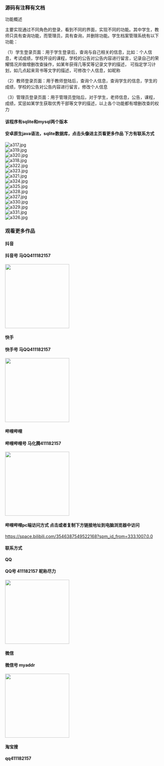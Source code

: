 ### 源码有注释有文档
功能概述

主要实现通过不同角色的登录，看到不同的界面，实现不同的功能。其中学生，教师只具有查询功能，而管理员，具有查询，并删除功能。学生档案管理系统有以下功能：

（1）学生登录页面：用于学生登录后，查询与自己相关的信息，比如：个人信息，考试成绩，学校开设的课程，学校的公告对公告内容进行留言，记录自己的荣耀情况并做增删改查操作，如某年获得几等奖等记录文字的描述，
可指定学习计划，如几点起来背书等文字的描述，可修改个人信息，如昵称

（2）教师登录页面：用于教师登陆后，查询个人信息，查询学生的信息，学生的成绩，学校的公告对公告内容进行留言，修改个人信息

（3）管理员登录页面：用于管理员登陆后，对于学生，老师信息，公告，课程，成绩，奖惩如某学生获取优秀干部等文字的描述，以上各个功能都有增删改查的权力


#### 该程序有sqlite和mysql两个版本

#### 安卓原生java语法，sqlite数据库，点击头像进主页看更多作品 下方有联系方式
 <img src='https://img.alicdn.com/imgextra/i3/1658540494/O1CN01n7jCI21FWIaHIzdlK_!!1658540494.jpg' alt='a317.jpg' /></br> 
 <img src='https://img.alicdn.com/imgextra/i3/1658540494/O1CN01rvrXBd1FWIaGtepEI_!!1658540494.jpg' alt='a319.jpg' /></br> 
 <img src='https://img.alicdn.com/imgextra/i2/1658540494/O1CN01OKzew61FWIaDXxYG7_!!1658540494.jpg' alt='a320.jpg' /></br> 
 <img src='https://img.alicdn.com/imgextra/i3/1658540494/O1CN01ZA6sIx1FWIaDakgQe_!!1658540494.jpg' alt='a318.jpg' /></br> 
 <img src='https://img.alicdn.com/imgextra/i1/1658540494/O1CN01vVhLjQ1FWIaDXLp9U_!!1658540494.jpg' alt='a322.jpg' /></br> 
 <img src='https://img.alicdn.com/imgextra/i4/1658540494/O1CN01ktaMy11FWIaG1nUW0_!!1658540494.jpg' alt='a323.jpg' /></br> 
 <img src='https://img.alicdn.com/imgextra/i3/1658540494/O1CN01sPJ6RB1FWIaIhiuRM_!!1658540494.jpg' alt='a321.jpg' /></br> 
 <img src='https://img.alicdn.com/imgextra/i2/1658540494/O1CN01IPtw1P1FWIaBFdnfs_!!1658540494.jpg' alt='a324.jpg' /></br> 
 <img src='https://img.alicdn.com/imgextra/i3/1658540494/O1CN01B9N5871FWIaBjDyq1_!!1658540494.jpg' alt='a325.jpg' /></br> 
 <img src='https://img.alicdn.com/imgextra/i3/1658540494/O1CN01cxTsgz1FWIaDahGN7_!!1658540494.jpg' alt='a328.jpg' /></br> 
 <img src='https://img.alicdn.com/imgextra/i4/1658540494/O1CN01uCx9TW1FWIaDal5PA_!!1658540494.jpg' alt='a327.jpg' /></br> 
 <img src='https://img.alicdn.com/imgextra/i3/1658540494/O1CN01K7iCkW1FWIaDajsas_!!1658540494.jpg' alt='a330.jpg' /></br> 
 <img src='https://img.alicdn.com/imgextra/i4/1658540494/O1CN01uc0qKf1FWIaEIbVZK_!!1658540494.jpg' alt='a329.jpg' /></br> 
 <img src='https://img.alicdn.com/imgextra/i1/1658540494/O1CN01BCvYTp1FWIaHJ2OEx_!!1658540494.jpg' alt='a331.jpg' /></br> 
 <img src='https://img.alicdn.com/imgextra/i4/1658540494/O1CN017sKhZq1FWIaDXxPxa_!!1658540494.jpg' alt='a326.jpg' /></br>
### 观看更多作品

#### 抖音
#### 抖音号  马QQ411182157
<img src="https://gitee.com/QQ411182157/mingpian/raw/master/douyin.png" width="210px">

#### 快手
#### 快手号  马QQ411182157

<img src="https://gitee.com/QQ411182157/mingpian/raw/master/kuaishou.jpg" width="210px">

#### 哔哩哔哩
#### 哔哩哔哩号  马化腾411182157

<img src="https://gitee.com/QQ411182157/mingpian/raw/master/bili.png" width="210px">

#### 哔哩哔哩pc端访问方式 点击或者复制下方链接地址到电脑浏览器中访问

https://space.bilibili.com/3546387549522168?spm_id_from=333.1007.0.0


#### 联系方式
#### QQ
#### QQ号 411182157 昵称尽力

<img src="https://gitee.com/QQ411182157/mingpian/raw/master/qq.jpg" width="210px">

#### 微信
#### 微信号 myaddr

<img src="https://gitee.com/QQ411182157/mingpian/raw/master/weixin.png" width="210px">

#### 淘宝搜
#### qq411182157
